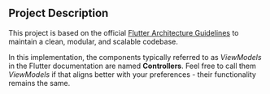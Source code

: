 ## Project Description

This project is based on the
official [Flutter Architecture Guidelines](https://docs.flutter.dev/app-architecture)
to maintain a clean, modular, and scalable codebase.

In this implementation, the components typically referred to as *ViewModels* in the Flutter
documentation are named **Controllers**. Feel free to call them *ViewModels* if that aligns better
with your preferences - their functionality remains the same.